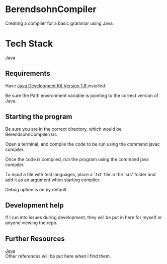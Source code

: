 # BerendsohnCompiler

Creating a compiler for a basic grammar using Java.

# Tech Stack

Java <br>

## Requirements

Have <a href = "https://www.java.com/en/download/manual.jsp"> Java Development Kit Version 1.8 </a> installed.

Be sure the Path environment variable is pointing to the correct version of Java.

## Starting the program

Be sure you are in the correct directory, which would be BerendsohnCompiler/src <br>

Open a terminal, and compile the code to be run using the command javac compiler. <br>

Once the code is compiled, run the program using the command java compiler. <br>

To input a file with test languages, place a '.txt' file in the 'src' folder and add it as an argument when starting compiler. <br>

Debug option is on by default <br>

## Development help

If I run into issues during development, they will be put in here for myself or anyone viewing the repo.

## Further Resources

<a href="https://docs.oracle.com/en/java/"> Java </a>
<br>
Other references will be put here when I find them.
